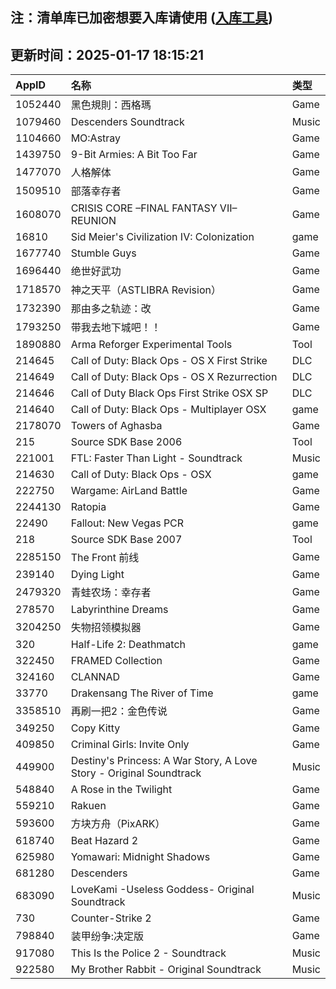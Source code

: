 ## 注：清单库已加密想要入库请使用 ([入库工具](https://github.com/BlankTMing/ManifestAutoUpdate/releases))

## 更新时间：2025-01-17 18:15:21
| AppID | 名称 | 类型  |
| :-------------------- | :----------------------------- | :----------- |
| 1052440 | 黑色規則：西格瑪| Game |
| 1079460 | Descenders Soundtrack| Music |
| 1104660 | MO:Astray| Game |
| 1439750 | 9-Bit Armies: A Bit Too Far| Game |
| 1477070 | 人格解体| Game |
| 1509510 | 部落幸存者| Game |
| 1608070 | CRISIS CORE –FINAL FANTASY VII– REUNION| Game |
| 16810 | Sid Meier's Civilization IV: Colonization| game |
| 1677740 | Stumble Guys| Game |
| 1696440 | 绝世好武功| Game |
| 1718570 | 神之天平（ASTLIBRA Revision）| Game |
| 1732390 | 那由多之轨迹：改| Game |
| 1793250 | 带我去地下城吧！！| Game |
| 1890880 | Arma Reforger Experimental Tools| Tool |
| 214645 | Call of Duty: Black Ops - OS X First Strike| DLC |
| 214649 | Call of Duty: Black Ops - OS X Rezurrection| DLC |
| 214646 | Call of Duty Black Ops First Strike OSX SP| DLC |
| 214640 | Call of Duty: Black Ops - Multiplayer OSX| game |
| 2178070 | Towers of Aghasba| Game |
| 215 | Source SDK Base 2006| Tool |
| 221001 | FTL: Faster Than Light - Soundtrack| Music |
| 214630 | Call of Duty: Black Ops - OSX| game |
| 222750 | Wargame: AirLand Battle| Game |
| 2244130 | Ratopia| Game |
| 22490 | Fallout: New Vegas PCR| game |
| 218 | Source SDK Base 2007| Tool |
| 2285150 | The Front 前线| Game |
| 239140 | Dying Light| Game |
| 2479320 | 青蛙农场：幸存者| Game |
| 278570 | Labyrinthine Dreams| Game |
| 3204250 | 失物招领模拟器| Game |
| 320 | Half-Life 2: Deathmatch| game |
| 322450 | FRAMED Collection| Game |
| 324160 | CLANNAD| Game |
| 33770 | Drakensang The River of Time| game |
| 3358510 | 再刷一把2：金色传说| Game |
| 349250 | Copy Kitty| Game |
| 409850 | Criminal Girls: Invite Only| Game |
| 449900 | Destiny's Princess: A War Story, A Love Story - Original Soundtrack| Music |
| 548840 | A Rose in the Twilight| Game |
| 559210 | Rakuen| Game |
| 593600 | 方块方舟（PixARK）| Game |
| 618740 | Beat Hazard 2| Game |
| 625980 | Yomawari: Midnight Shadows| Game |
| 681280 | Descenders| Game |
| 683090 | LoveKami -Useless Goddess- Original Soundtrack| Music |
| 730 | Counter-Strike 2| Game |
| 798840 | 装甲纷争:决定版| Game |
| 917080 | This Is the Police 2 - Soundtrack| Music |
| 922580 | My Brother Rabbit - Original Soundtrack| Music |
